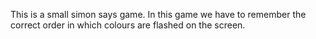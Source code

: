 This is a small simon says game. In this game we have to remember the correct order in which colours are flashed on the screen.
